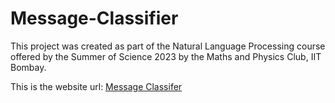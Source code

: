 # Message-Classifier
This project was created as part of the Natural Language Processing course offered by the Summer of Science 2023 by the Maths and Physics Club, IIT Bombay.


This is the website url: [Message Classifer](http://192.168.1.111:8501)
